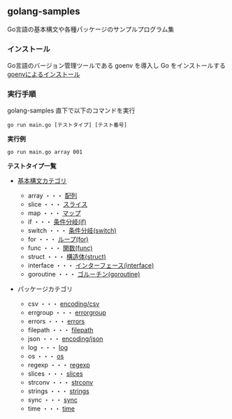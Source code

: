 ## golang-samples

Go言語の基本構文や各種パッケージのサンプルプログラム集

### インストール
  Go言語のバージョン管理ツールである goenv を導入し Go をインストールする  
[goenvによるインストール](./doc/goenv.md)

### 実行手順

golang-samples 直下で以下のコマンドを実行

```
go run main.go [テストタイプ] [テスト番号]
```
**実行例**
```
go run main.go array 001
```

**テストタイプ一覧**
- [基本構文カテゴリ](./samples/basic)
  - array       ・・・  [配列](./samples/basic/array)
  - slice       ・・・  [スライス](./samples/basic/slice)
  - map         ・・・  [マップ](./samples/basic/map)
  - if          ・・・  [条件分岐(if)](./samples/basic/if)
  - switch      ・・・  [条件分岐(switch)](./samples/basic/switch)
  - for         ・・・  [ループ(for)](./samples/basic/for)
  - func        ・・・  [関数(func)](./samples/basic/func)
  -  struct     ・・・  [構造体(struct)](./samples/basic/struct)
  -  interface  ・・・  [インターフェース(interface)](./samples/basic/interface)
  -  goroutine  ・・・  [ゴルーチン(goroutine)](./samples/basic/goroutine)

- パッケージカテゴリ
  -  csv       ・・・  [encoding/csv](./samples/csv)
  -  errgroup  ・・・  [errorgroup](./samples/errgroup)
  -  errors    ・・・  [errors](./samples/errors)
  -  filepath  ・・・  [filepath](./samples/filepath)
  -  json      ・・・  [encoding/json](./samples/json)
  -  log       ・・・  [log](./samples/log)
  -  os        ・・・  [os](./samples/os)
  -  regexp    ・・・  [regexp](./samples/regexp)
  -  slices    ・・・  [slices](./samples/slices)
  -  strconv   ・・・  [strconv](./samples/strconv)
  -  strings   ・・・  [strings](./samples/strings)
  -  sync      ・・・  [sync](./samples/sync)
  -  time      ・・・  [time](./samples/time)
